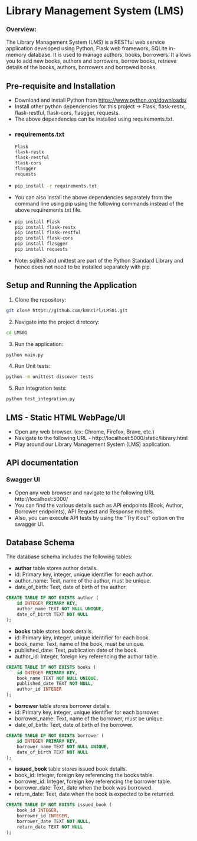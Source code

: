 # Library Management System (LMS)
### Overview:
The Library Management System (LMS) is a RESTful web service application developed using Python, Flask web framework, SQLite in-memory database. It is used to manage authors, books, borrowers. It allows you to add new books, authors and borrowers, borrow books, retrieve details of the books, authors, borrowers and borrowed books. 

## Pre-requisite and Installation
- Download and install Python from https://www.python.org/downloads/
- Install other python dependencies for this project -> Flask, flask-restx, flask-restful, flask-cors, flasgger, requests.
- The above dependencies can be installed using requirements.txt.
- ### requirements.txt
  ```sh
  Flask
  flask-restx
  flask-restful
  flask-cors
  flasgger
  requests
  ```
- ```sh
  pip install -r requirements.txt
  ```
- You can also install the above dependencies separately from the command line using pip using the following commands instead of the above requirements.txt file.
- ```sh
  pip install Flask
  pip install flask-restx
  pip install flask-restful
  pip install flask-cors
  pip install flasgger
  pip install requests
  ```
- Note: sqlite3 and unittest are part of the Python Standard Library and hence does not need to be installed separately with pip.

## Setup and Running the Application
1. Clone the repository:
```sh
git clone https://github.com/kmncirl/LMS01.git
```

2. Navigate into the project diretcory:
```sh
cd LMS01
```

3. Run the application:
```sh
python main.py
```

4. Run Unit tests:
```sh
python -m unittest discover tests
```   

5. Run Integration tests:
```sh
python test_integration.py
```   

## LMS - Static HTML WebPage/UI
- Open any web browser. (ex: Chrome, Firefox, Brave, etc.)
- Navigate to the following URL - http://localhost:5000/static/library.html
- Play around our Library Management System (LMS) application.

## API documentation
### Swagger UI 
- Open any web browser and navigate to the following URL http://localhost:5000/
- You can find the various details such as API endpoints (Book, Author, Borrower endpoints), API Request and Response models.
- Also, you can execute API tests by using the "Try it out" option on the swagger UI.

## Database Schema
The database schema includes the following tables:
- **author** table stores author details.
- id: Primary key, integer, unique identifier for each author.
- author_name: Text, name of the author, must be unique.
- date_of_birth: Text, date of birth of the author.
```sql
CREATE TABLE IF NOT EXISTS author (
    id INTEGER PRIMARY KEY, 
    author_name TEXT NOT NULL UNIQUE, 
    date_of_birth TEXT NOT NULL
);
``` 
- **books** table stores book details.
- id: Primary key, integer, unique identifier for each book.
- book_name: Text, name of the book, must be unique.
- published_date: Text, publication date of the book.
- author_id: Integer, foreign key referencing the author table.
```sql
CREATE TABLE IF NOT EXISTS books (
    id INTEGER PRIMARY KEY, 
    book_name TEXT NOT NULL UNIQUE, 
    published_date TEXT NOT NULL, 
    author_id INTEGER
);
```
- **borrower** table stores borrower details.
- id: Primary key, integer, unique identifier for each borrower.
- borrower_name: Text, name of the borrower, must be unique.
- date_of_birth: Text, date of birth of the borrower.
```sql
CREATE TABLE IF NOT EXISTS borrower (
    id INTEGER PRIMARY KEY, 
    borrower_name TEXT NOT NULL UNIQUE, 
    date_of_birth TEXT NOT NULL
);
```
- **issued_book** table stores issued book details.
- book_id: Integer, foreign key referencing the books table.
- borrower_id: Integer, foreign key referencing the borrower table.
- borrower_date: Text, date when the book was borrowed.
- return_date: Text, date when the book is expected to be returned.
```sql
CREATE TABLE IF NOT EXISTS issued_book (
    book_id INTEGER, 
    borrower_id INTEGER, 
    borrower_date TEXT NOT NULL, 
    return_date TEXT NOT NULL
);
```  
    

